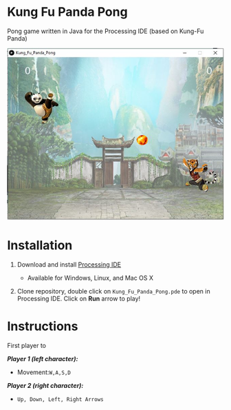 # Kung Fu Panda Pong 
Pong game written in Java for the Processing IDE (based on Kung-Fu Panda)

![GameScreen](https://github.com/Cabralcm/KungFuPandaPong/blob/master/Misc/game_screen.JPG)


# Installation

1) Download and install [Processing IDE](https://processing.org/download/)
   - Available for Windows, Linux, and Mac OS X

2) Clone repository, double click on ```Kung_Fu_Panda_Pong.pde``` to open in Processing IDE.  Click on **Run** arrow to play! 

# Instructions

First player to 

***Player 1 (left character):***
- Movement:``` W,A,S,D ```

***Player 2 (right character):***
- ```Up, Down, Left, Right Arrows```
